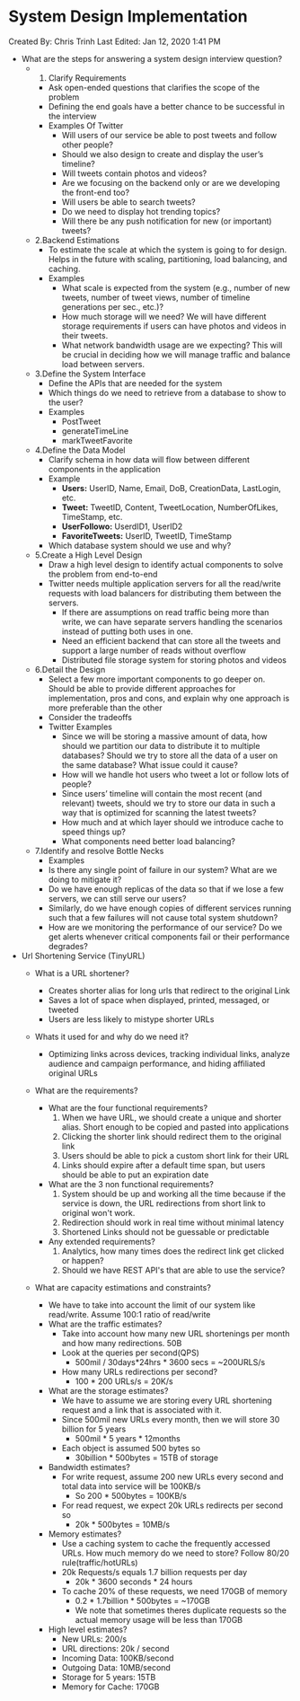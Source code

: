 # System Design Implementation

Created By: Chris Trinh
Last Edited: Jan 12, 2020 1:41 PM

- What are the steps for answering a system design interview question?
    - 1. Clarify Requirements
        - Ask open-ended questions that clarifies the scope of the problem
        - Defining the end goals have a better chance to be successful in the interview
        - Examples Of Twitter
            - Will users of our service be able to post tweets and follow other people?
            - Should we also design to create and display the user’s timeline?
            - Will tweets contain photos and videos?
            - Are we focusing on the backend only or are we developing the front-end too?
            - Will users be able to search tweets?
            - Do we need to display hot trending topics?
            - Will there be any push notification for new (or important) tweets?
    - 2.Backend Estimations
        - To estimate the scale at which the system is going to for design. Helps in the future with scaling, partitioning, load balancing, and caching.
        - Examples
            - What scale is expected from the system (e.g., number of new tweets, number of tweet views, number of timeline generations per sec., etc.)?
            - How much storage will we need? We will have different storage requirements if users can have photos and videos in their tweets.
            - What network bandwidth usage are we expecting? This will be crucial in deciding how we will manage traffic and balance load between servers.
    - 3.Define the System Interface
        - Define the APIs that are needed for the system
        - Which things do we need to retrieve from a database to show to the user?
        - Examples
            - PostTweet
            - generateTimeLine
            - markTweetFavorite
    - 4.Define the Data Model
        - Clarify schema in how data will flow between different components in the application
        - Example
            - **Users:** UserID, Name, Email, DoB, CreationData, LastLogin, etc.
            - **Tweet:** TweetID, Content, TweetLocation, NumberOfLikes, TimeStamp, etc.
            - **UserFollowo:** UserdID1, UserID2
            - **FavoriteTweets:** UserID, TweetID, TimeStamp
        - Which database system should we use and why?
    - 5.Create a High Level Design
        - Draw a high level design to identify actual components to solve the problem from end-to-end
        - Twitter needs multiple application servers for all the read/write requests with load balancers for distributing them between the servers.
            - If there are assumptions on read traffic being more than write, we can have separate servers handling the scenarios instead of putting both uses in one.
            - Need an efficient backend that can store all the tweets and support a large number of reads without overflow
            - Distributed file storage system for storing photos and videos
    - 6.Detail the Design
        - Select a few more important components to go deeper on. Should be able to provide different approaches for implementation, pros and cons, and explain why one approach is more preferable than the other
        - Consider the tradeoffs
        - Twitter Examples
            - Since we will be storing a massive amount of data, how should we partition our data to distribute it to multiple databases? Should we try to store all the data of a user on the same database? What issue could it cause?
            - How will we handle hot users who tweet a lot or follow lots of people?
            - Since users’ timeline will contain the most recent (and relevant) tweets, should we try to store our data in such a way that is optimized for scanning the latest tweets?
            - How much and at which layer should we introduce cache to speed things up?
            - What components need better load balancing?
    - 7.Identify and resolve Bottle Necks
        - Examples
        - Is there any single point of failure in our system? What are we doing to mitigate it?
        - Do we have enough replicas of the data so that if we lose a few servers, we can still serve our users?
        - Similarly, do we have enough copies of different services running such that a few failures will not cause total system shutdown?
        - How are we monitoring the performance of our service? Do we get alerts whenever critical components fail or their performance degrades?
- Url Shortening Service (TinyURL)
    - What is a URL shortener?
        - Creates shorter alias for long urls that redirect to the original Link
        - Saves a lot of space when displayed, printed, messaged, or tweeted
        - Users are less likely to mistype shorter URLs
    - Whats it used for and why do we need it?
        - Optimizing links across devices, tracking individual links, analyze audience and campaign performance, and hiding affiliated original URLs
    - What are the requirements?
        - What are the four functional requirements?
            1. When we have URL, we should create a unique and shorter alias. Short enough to be copied and pasted into applications
            2. Clicking the shorter link should redirect them to the original link
            3. Users should be able to pick a custom short link for their URL
            4. Links should expire after a default time span, but users should be able to put an expiration date
        - What are the 3 non functional requirements?
            1. System should be up and working all the time because if the service is down, the URL redirections from short link to original won't work.
            2. Redirection should work in real time without minimal latency
            3. Shortened Links should not be guessable or predictable
        - Any extended requirements?
            1. Analytics, how many times does the redirect link get clicked or happen?
            2. Should we have REST API's that are able to use the service?

    - What are capacity estimations and constraints?
        - We have to take into account the limit of our system like read/write. Assume 100:1 ratio of read/write
        - What are the traffic estimates?
            - Take into account how many new URL shortenings per month and how many redirections. 50B
            - Look at the queries per second(QPS)
                - 500mil / 30days*24hrs * 3600 secs = ~200URLS/s
            - How many URLs redirections per second?
                - 100 * 200 URLs/s = 20K/s
        - What are the storage estimates?
            - We have to assume we are storing every URL shortening request and a link that is associated with it.
            - Since 500mil new URLs every month, then we will store 30 billion for 5 years
                - 500mil * 5 years * 12months
            - Each object is assumed 500 bytes so
                - 30billion * 500bytes = 15TB of storage
        - Bandwidth estimates?
            - For write request, assume 200 new URLs every second and total data into service will be 100KB/s
                - So 200 * 500bytes = 100KB/s
            - For read request, we expect 20k URLs redirects per second so
                - 20k * 500bytes = 10MB/s
        - Memory estimates?
            - Use a caching system to cache the frequently accessed URLs. How much memory do we need to store? Follow 80/20 rule(traffic/hotURLs)
            - 20k Requests/s equals 1.7 billion requests per day
                - 20k * 3600 seconds * 24 hours
            - To cache 20% of these requests, we need 170GB of memory
                - 0.2 * 1.7billion * 500bytes = ~170GB
                - We note that sometimes theres duplicate requests so the actual memory usage will be less than 170GB
        - High level estimates?
            - New URLs: 200/s
            - URL directions: 20k / second
            - Incoming Data: 100KB/second
            - Outgoing Data: 10MB/second
            - Storage for 5 years: 15TB
            - Memory for Cache: 170GB